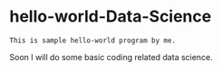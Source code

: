 # hello-world-Data-Science
    This is sample hello-world program by me.
  Soon I will do some basic coding related data science.
  
